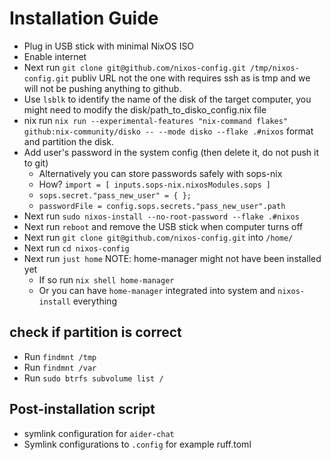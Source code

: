 # Installation Guide

- Plug in USB stick with minimal NixOS ISO
- Enable internet
- Next run `git clone git@github.com/nixos-config.git /tmp/nixos-config.git` publiv URL not the one with requires ssh as is tmp and we will not be pushing anything to github.
- Use `lsblk` to identify the name of the disk of the target computer, you might need to modify the disk/path_to_disko_config.nix file
- nix run `nix run --experimental-features "nix-command flakes" github:nix-community/disko -- --mode disko --flake .#nixos` format and partition the disk.
- Add user's password in the system config (then delete it, do not push it to git)
  - Alternatively you can store passwords safely with sops-nix
  - How? `import = [ inputs.sops-nix.nixosModules.sops ]`
  - `sops.secret."pass_new_user" = { };`
  - `passwordFile = config.sops.secrets."pass_new_user".path`
- Next run `sudo nixos-install --no-root-password --flake .#nixos`
- Next run `reboot` and remove the USB stick when computer turns off
- Next run `git clone git@github.com/nixos-config.git` into `/home/`
- Next run `cd nixos-config`
- Next run `just home` NOTE: home-manager might not have been installed yet
  - If so run `nix shell home-manager`
  - Or you can have `home-manager` integrated into system and `nixos-install` everything

## check if partition is correct

- Run `findmnt /tmp`
- Run `findmnt /var`
- Run `sudo btrfs subvolume list /`

## Post-installation script

- symlink configuration for `aider-chat`
- Symlink configurations to `.config` for example ruff.toml
